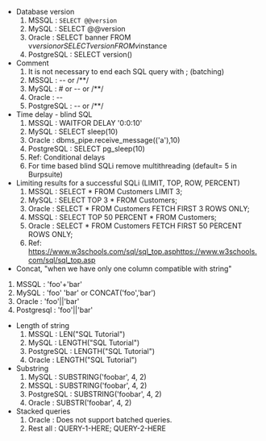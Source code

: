 - Database version
  1. MSSQL : `SELECT @@version`
  2. MySQL : SELECT @@version
  3. Oracle : SELECT banner FROM v$version or SELECT version FROM v$instance
  4. PostgreSQL : SELECT version()
- Comment
  1. It is not necessary to end each SQL query with ; (batching)
  2. MSSQL : -- or /\*\*/
  3. MySQL : # or -- or /\*\*/
  4. Oracle : --
  5. PostgreSQL : -- or /\*\*/
- Time delay - blind SQL
  1. MSSQL : WAITFOR DELAY '0:0:10'
  2. MySQL : SELECT sleep(10)
  3. Oracle : dbms_pipe.receive_message(('a'),10)
  4. PostgreSQL : SELECT pg_sleep(10)
  5. Ref: Conditional delays
  6. For time based blind SQLi remove multithreading (default= 5 in Burpsuite)
- Limiting results for a successful SQLi (LIMIT, TOP, ROW, PERCENT)
  1. MSSQL : SELECT \* FROM Customers LIMIT 3;
  2. MySQL : SELECT TOP 3 \* FROM Customers;
  3. Oracle : SELECT \* FROM Customers FETCH FIRST 3 ROWS ONLY;
  4. MSSQL : SELECT TOP 50 PERCENT \* FROM Customers;
  5. Oracle : SELECT \* FROM Customers FETCH FIRST 50 PERCENT ROWS ONLY;
  6. Ref: https://www.w3schools.com/sql/sql_top.asphttps://www.w3schools.com/sql/sql_top.asp
- Concat, "when we have only one column compatible with string"

1.  MSSQL : 'foo'+'bar'
2.  MySQL : 'foo' 'bar' or CONCAT('foo','bar')
3.  Oracle : 'foo'||'bar'
4.  Postgresql : 'foo'||'bar'

- Length of string
  1. MSSQL : LEN("SQL Tutorial")
  2. MySQL : LENGTH("SQL Tutorial")
  3. PostgreSQL : LENGTH("SQL Tutorial")
  4. Oracle : LENGTH("SQL Tutorial")
- Substring
  1. MySQL : SUBSTRING('foobar', 4, 2)
  2. MSSQL : SUBSTRING('foobar', 4, 2)
  3. PostgreSQL : SUBSTRING('foobar', 4, 2)
  4. Oracle : SUBSTR('foobar', 4, 2)
- Stacked queries
  1. Oracle : Does not support batched queries.
  2. Rest all : QUERY-1-HERE; QUERY-2-HERE

